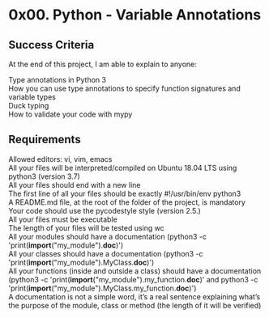 # 0x00. Python - Variable Annotations

## Success Criteria
At the end of this project, I am able to explain to anyone:

Type annotations in Python 3  
How you can use type annotations to specify function signatures and variable types  
Duck typing  
How to validate your code with mypy

## Requirements
Allowed editors: vi, vim, emacs  
All your files will be interpreted/compiled on Ubuntu 18.04 LTS using python3 (version 3.7)  
All your files should end with a new line  
The first line of all your files should be exactly #!/usr/bin/env python3  
A README.md file, at the root of the folder of the project, is mandatory  
Your code should use the pycodestyle style (version 2.5.)  
All your files must be executable  
The length of your files will be tested using wc  
All your modules should have a documentation (python3 -c 'print(__import__("my_module").__doc__)')  
All your classes should have a documentation (python3 -c 'print(__import__("my_module").MyClass.__doc__)')  
All your functions (inside and outside a class) should have a documentation (python3 -c 'print(__import__("my_module").my_function.__doc__)' and python3 -c 'print(__import__("my_module").MyClass.my_function.__doc__)')  
A documentation is not a simple word, it’s a real sentence explaining what’s the purpose of the module, class or method (the length of it will be verified)  
